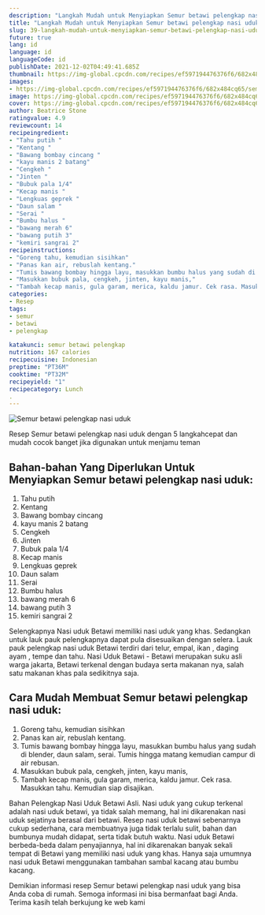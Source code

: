 ```yaml
---
description: "Langkah Mudah untuk Menyiapkan Semur betawi pelengkap nasi uduk, Bisa Manjain Lidah"
title: "Langkah Mudah untuk Menyiapkan Semur betawi pelengkap nasi uduk, Bisa Manjain Lidah"
slug: 39-langkah-mudah-untuk-menyiapkan-semur-betawi-pelengkap-nasi-uduk-bisa-manjain-lidah
future: true
lang: id
language: id
languageCode: id
publishDate: 2021-12-02T04:49:41.685Z 
thumbnail: https://img-global.cpcdn.com/recipes/ef597194476376f6/682x484cq65/semur-betawi-pelengkap-nasi-uduk-foto-resep-utama.png
images:
- https://img-global.cpcdn.com/recipes/ef597194476376f6/682x484cq65/semur-betawi-pelengkap-nasi-uduk-foto-resep-utama.png
image: https://img-global.cpcdn.com/recipes/ef597194476376f6/682x484cq65/semur-betawi-pelengkap-nasi-uduk-foto-resep-utama.png
cover: https://img-global.cpcdn.com/recipes/ef597194476376f6/682x484cq65/semur-betawi-pelengkap-nasi-uduk-foto-resep-utama.png
author: Beatrice Stone
ratingvalue: 4.9
reviewcount: 14
recipeingredient:
- "Tahu putih "
- "Kentang "
- "Bawang bombay cincang "
- "kayu manis 2 batang"
- "Cengkeh "
- "Jinten "
- "Bubuk pala 1/4"
- "Kecap manis "
- "Lengkuas geprek "
- "Daun salam "
- "Serai "
- "Bumbu halus "
- "bawang merah 6"
- "bawang putih 3"
- "kemiri sangrai 2"
recipeinstructions:
- "Goreng tahu, kemudian sisihkan"
- "Panas kan air, rebuslah kentang."
- "Tumis bawang bombay hingga layu, masukkan bumbu halus yang sudah di blender, daun salam, serai. Tumis hingga matang kemudian campur di air rebusan."
- "Masukkan bubuk pala, cengkeh, jinten, kayu manis,"
- "Tambah kecap manis, gula garam, merica, kaldu jamur. Cek rasa. Masukkan tahu. Kemudian siap disajikan."
categories:
- Resep
tags:
- semur
- betawi
- pelengkap

katakunci: semur betawi pelengkap 
nutrition: 167 calories
recipecuisine: Indonesian
preptime: "PT36M"
cooktime: "PT32M"
recipeyield: "1"
recipecategory: Lunch
. 
---
```



![Semur betawi pelengkap nasi uduk](https://img-global.cpcdn.com/recipes/ef597194476376f6/682x484cq65/semur-betawi-pelengkap-nasi-uduk-foto-resep-utama.png)

Resep Semur betawi pelengkap nasi uduk    dengan 5 langkahcepat dan mudah cocok banget jika digunakan untuk menjamu teman

<!--inarticleads1-->

## Bahan-bahan Yang Diperlukan Untuk Menyiapkan Semur betawi pelengkap nasi uduk:

1. Tahu putih 
1. Kentang 
1. Bawang bombay cincang 
1. kayu manis 2 batang
1. Cengkeh 
1. Jinten 
1. Bubuk pala 1/4
1. Kecap manis 
1. Lengkuas geprek 
1. Daun salam 
1. Serai 
1. Bumbu halus 
1. bawang merah 6
1. bawang putih 3
1. kemiri sangrai 2

Selengkapnya Nasi uduk Betawi memiliki nasi uduk yang khas. Sedangkan untuk lauk pauk pelengkapnya dapat pula disesuaikan dengan selera. Lauk pauk pelengkap nasi uduk Betawi terdiri dari telur, empal, ikan , daging ayam , tempe dan tahu. Nasi Uduk Betawi - Betawi merupakan suku asli warga jakarta, Betawi terkenal dengan budaya serta makanan nya, salah satu makanan khas pala sedikitnya saja. 

<!--inarticleads2-->

## Cara Mudah Membuat Semur betawi pelengkap nasi uduk:

1. Goreng tahu, kemudian sisihkan
1. Panas kan air, rebuslah kentang.
1. Tumis bawang bombay hingga layu, masukkan bumbu halus yang sudah di blender, daun salam, serai. Tumis hingga matang kemudian campur di air rebusan.
1. Masukkan bubuk pala, cengkeh, jinten, kayu manis,
1. Tambah kecap manis, gula garam, merica, kaldu jamur. Cek rasa. Masukkan tahu. Kemudian siap disajikan.


Bahan Pelengkap Nasi Uduk Betawi Asli. Nasi uduk yang cukup terkenal adalah nasi uduk betawi, ya tidak salah memang, hal ini dikarenakan nasi uduk sejatinya berasal dari betawi. Resep nasi uduk betawi sebenarnya cukup sederhana, cara membuatnya juga tidak terlalu sulit, bahan dan bumbunya mudah didapat, serta tidak butuh waktu. Nasi uduk Betawi berbeda-beda dalam penyajiannya, hal ini dikarenakan banyak sekali tempat di Betawi yang memiliki nasi uduk yang khas. Hanya saja umumnya nasi uduk Betawi menggunakan tambahan sambal kacang atau bumbu kacang. 

Demikian informasi  resep Semur betawi pelengkap nasi uduk   yang bisa Anda coba di rumah. Semoga informasi ini bisa bermanfaat bagi Anda. Terima kasih telah berkujung ke web kami
